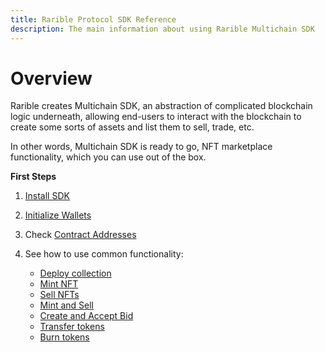 ```yaml
---
title: Rarible Protocol SDK Reference
description: The main information about using Rarible Multichain SDK
---
```


# Overview

Rarible creates Multichain SDK, an abstraction of complicated blockchain logic underneath, allowing end-users to interact with the blockchain to create some sorts of assets and list them to sell, trade, etc.

In other words, Multichain SDK is ready to go, NFT marketplace functionality, which you can use out of the box.

**First Steps**

1. [Install SDK](install-sdk.md)
2. [Initialize Wallets](wallets.md)
3. Check [Contract Addresses](contract-addresses.md)
4. See how to use common functionality:

    * [Deploy collection](deploy-collection.md)
    * [Mint NFT](mint.md)
    * [Sell NFTs](order.md)
    * [Mint and Sell](mint-and-sell.md)
    * [Create and Accept Bid](bid.md)
    * [Transfer tokens](transfer.md)
    * [Burn tokens](burn.md)
